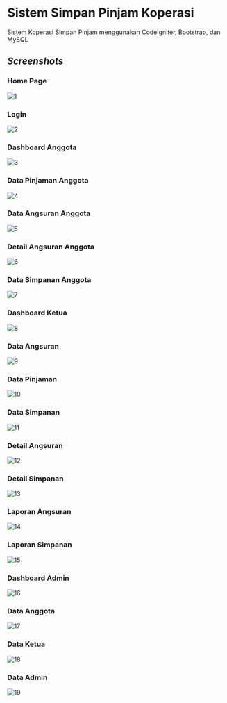 # Sistem Simpan Pinjam Koperasi
Sistem Koperasi Simpan Pinjam menggunakan CodeIgniter, Bootstrap, dan MySQL

<i><h2>Screenshots</h2></i>

<h3>Home Page</h3>

![1](https://github.com/Pajar-Padillah/simpan-pinjam-koperasi/assets/81399270/89cc0ac8-76ac-4a23-9c1a-40cef4a07b22)

<h3>Login</h3>

![2](https://github.com/Pajar-Padillah/simpan-pinjam-koperasi/assets/81399270/da6c2627-cb79-4a66-a981-3bfa7fdbacaa)

<h3>Dashboard Anggota</h3>

![3](https://github.com/Pajar-Padillah/simpan-pinjam-koperasi/assets/81399270/100e66bf-b37b-447d-8919-8091b88a4002)

<h3>Data Pinjaman Anggota</h3>

![4](https://github.com/Pajar-Padillah/simpan-pinjam-koperasi/assets/81399270/a8f9ae91-bb2d-422d-9448-79c55762bd68)

<h3>Data Angsuran Anggota</h3>

![5](https://github.com/Pajar-Padillah/simpan-pinjam-koperasi/assets/81399270/8a4c7f69-a18f-4f5b-9931-9cbcdec093de)

<h3>Detail Angsuran Anggota</h3>

![6](https://github.com/Pajar-Padillah/simpan-pinjam-koperasi/assets/81399270/c5074539-e83e-4562-baa7-9ab1f9960e8e)

<h3>Data Simpanan Anggota</h3>

![7](https://github.com/Pajar-Padillah/simpan-pinjam-koperasi/assets/81399270/1858b1ad-d030-4135-b749-5f46ecd24bac)

<h3>Dashboard Ketua</h3>

![8](https://github.com/Pajar-Padillah/simpan-pinjam-koperasi/assets/81399270/492a12be-8255-4836-866f-8fd8d258a6e8)

<h3>Data Angsuran</h3>

![9](https://github.com/Pajar-Padillah/simpan-pinjam-koperasi/assets/81399270/7e40e204-5e0d-4f6e-a5cd-f6b6c6d0d886)

<h3>Data Pinjaman</h3>

![10](https://github.com/Pajar-Padillah/simpan-pinjam-koperasi/assets/81399270/ebf864aa-a371-45e0-ada2-88e6247be6e9)

<h3>Data Simpanan</h3>

![11](https://github.com/Pajar-Padillah/simpan-pinjam-koperasi/assets/81399270/6c7068be-cafd-4bbb-a6a5-a365f1471042)

<h3>Detail Angsuran</h3>

![12](https://github.com/Pajar-Padillah/simpan-pinjam-koperasi/assets/81399270/99826865-58e8-49a5-827e-41c898d27df2)

<h3>Detail Simpanan</h3>

![13](https://github.com/Pajar-Padillah/simpan-pinjam-koperasi/assets/81399270/60b63480-f7e2-4ef3-85d3-25c265a73ee4)

<h3>Laporan Angsuran</h3>

![14](https://github.com/Pajar-Padillah/simpan-pinjam-koperasi/assets/81399270/9657b9a2-3ff1-4ba8-8eac-bd148b5a641f)

<h3>Laporan Simpanan</h3>

![15](https://github.com/Pajar-Padillah/simpan-pinjam-koperasi/assets/81399270/8b931e97-4b76-4e8a-a71f-ee871e045140)

<h3>Dashboard Admin</h3>

![16](https://github.com/Pajar-Padillah/simpan-pinjam-koperasi/assets/81399270/b0a896b2-0765-43e2-8509-e488172871f9)

<h3>Data Anggota</h3>

![17](https://github.com/Pajar-Padillah/simpan-pinjam-koperasi/assets/81399270/6532a827-0d82-4fcc-9fa0-fbb5ec730a8f)

<h3>Data Ketua</h3>

![18](https://github.com/Pajar-Padillah/simpan-pinjam-koperasi/assets/81399270/7481a2a4-9cf6-441b-8ca2-83ca8f95f07c)

<h3>Data Admin</h3>

![19](https://github.com/Pajar-Padillah/simpan-pinjam-koperasi/assets/81399270/6931e766-c13b-48a6-afec-1c8adc494794)

